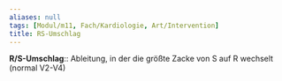 ```yaml
---
aliases: null
tags: [Modul/m11, Fach/Kardiologie, Art/Intervention]
title: RS-Umschlag
---
```

**R/S-Umschlag**:: Ableitung, in der die größte Zacke von S auf R wechselt (normal V2-V4)